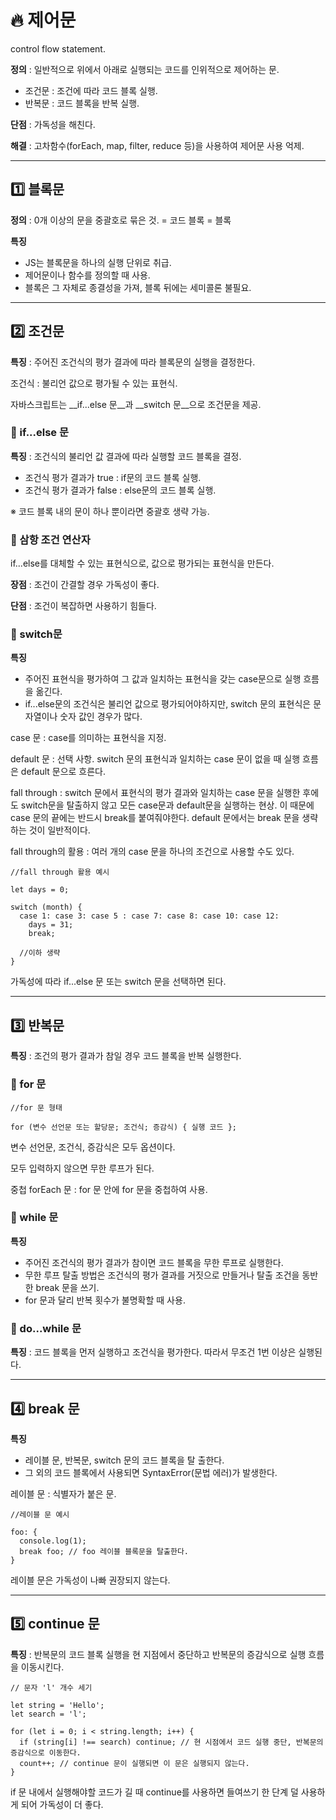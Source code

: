 # :fire: 제어문

control flow statement.

**정의** : 일반적으로 위에서 아래로 실행되는 코드를 인위적으로 제어하는 문.
  - 조건문 : 조건에 따라 코드 블록 실행.
  - 반복문 : 코드 블록을 반복 실행.

**단점** : 가독성을 해친다.

**해결** : 고차함수(forEach, map, filter, reduce 등)을 사용하여 제어문 사용 억제.

---

## :one: 블록문

**정의** : 0개 이상의 문을 중괄호로 묶은 것. = 코드 블록 = 블록

**특징**
- JS는 블록문을 하나의 실행 단위로 취급.
- 제어문이나 함수를 정의할 때 사용.
- 블록은 그 자체로 종결성을 가져, 블록 뒤에는 세미콜론 불필요.

---

## :two: 조건문

**특징** : 주어진 조건식의 평가 결과에 따라 블록문의 실행을 결정한다.

조건식 : 불리언 값으로 평가될 수 있는 표현식.

자바스크립트는 __if...else 문__과 __switch 문__으로 조건문을 제공.

### 📖 if...else 문

**특징** : 조건식의 불리언 값 결과에 따라 실행할 코드 블록을 결정. 

- 조건식 평가 결과가 true : if문의 코드 블록 실행.
- 조건식 평가 결과가 false : else문의 코드 블록 실행.

※ 코드 블록 내의 문이 하나 뿐이라면 중괄호 생략 가능.

### 📖 삼항 조건 연산자

if...else를 대체할 수 있는 표현식으로, 값으로 평가되는 표현식을 만든다.

**장점** : 조건이 간결할 경우 가독성이 좋다.

**단점** : 조건이 복잡하면 사용하기 힘들다.

### 📖 switch문

**특징**
- 주어진 표현식을 평가하여 그 값과 일치하는 표현식을 갖는 case문으로 실행 흐름을 옮긴다.
- if...else문의 조건식은 불리언 값으로 평가되어야하지만, switch 문의 표현식은 문자열이나 숫자 값인 경우가 많다.

case 문 : case를 의미하는 표현식을 지정.

default 문 : 선택 사항. switch 문의 표현식과 일치하는 case 문이 없을 때 실행 흐름은 default 문으로 흐른다.

fall through : switch 문에서 표현식의 평가 결과와 일치하는 case 문을 실행한 후에도 switch문을 탈출하지 않고 모든 case문과 default문을 실행하는 현상. 이 때문에 case 문의 끝에는 반드시 break를 붙여줘야한다. default 문에서는 break 문을 생략하는 것이 일반적이다.

fall through의 활용 : 여러 개의 case 문을 하나의 조건으로 사용할 수도 있다.

```
//fall through 활용 예시

let days = 0;

switch (month) {
  case 1: case 3: case 5 : case 7: case 8: case 10: case 12:
    days = 31;
    break;

  //이하 생략
}
```

가독성에 따라 if...else 문 또는 switch 문을 선택하면 된다.

---

## :three: 반복문

**특징** : 조건의 평가 결과가 참일 경우 코드 블록을 반복 실행한다.

### 📖 for 문

```
//for 문 형태 

for (변수 선언문 또는 할당문; 조건식; 증감식) { 실행 코드 };
```

변수 선언문, 조건식, 증감식은 모두 옵션이다.

모두 입력하지 않으면 무한 루프가 된다.

중첩 forEach 문 : for 문 안에 for 문을 중첩하여 사용.

### 📖 while 문

**특징** 
- 주어진 조건식의 평가 결과가 참이면 코드 블록을 무한 루프로 실행한다.
- 무한 루프 탈출 방법은 조건식의 평가 결과를 거짓으로 만들거나 탈출 조건을 동반한 break 문을 쓰기.
- for 문과 달리 반복 횟수가 불명확할 때 사용.

### 📖 do...while 문

**특징** : 코드 블록을 먼저 실행하고 조건식을 평가한다. 따라서 무조건 1번 이상은 실행된다.

---

## :four: break 문

**특징**
- 레이블 문, 반복문, switch 문의 코드 블록을 탈 출한다.
- 그 외의 코드 블록에서 사용되면 SyntaxError(문법 에러)가 발생한다.

레이블 문 : 식별자가 붙은 문.

```
//레이블 문 예시

foo: {
  console.log(1);
  break foo; // foo 레이블 블록문을 탈출한다.
}
```

레이블 문은 가독성이 나빠 권장되지 않는다.

---

## :five: continue 문

**특징** : 반복문의 코드 블록 실행을 현 지점에서 중단하고 반복문의 증감식으로 실행 흐름을 이동시킨다.

```
// 문자 'l' 개수 세기

let string = 'Hello';
let search = 'l';

for (let i = 0; i < string.length; i++) {
  if (string[i] !== search) continue; // 현 시점에서 코드 실행 중단, 반복문의 증감식으로 이동한다. 
  count++; // continue 문이 실행되면 이 문은 실행되지 않는다.
}
```

if 문 내에서 실행해야할 코드가 길 때 continue를 사용하면 들여쓰기 한 단계 덜 사용하게 되어 가독성이 더 좋다.